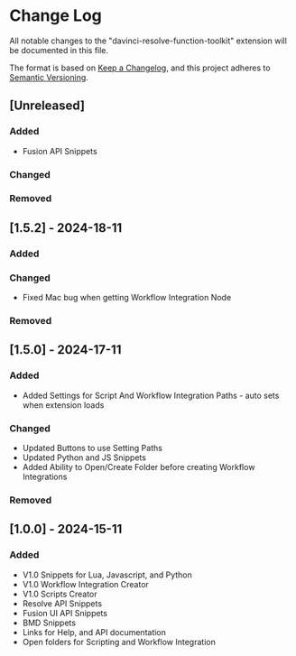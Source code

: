 # Change Log

All notable changes to the "davinci-resolve-function-toolkit" extension will be documented in this file.

The format is based on [Keep a Changelog](https://keepachangelog.com/en/1.1.0/),
and this project adheres to [Semantic Versioning](https://semver.org/spec/v2.0.0.html).

## [Unreleased]

### Added

- Fusion API Snippets

### Changed

### Removed

## [1.5.2] - 2024-18-11

### Added

### Changed

- Fixed Mac bug when getting Workflow Integration Node

### Removed

## [1.5.0] - 2024-17-11

### Added

- Added Settings for Script And Workflow Integration Paths - auto sets when extension loads

### Changed

- Updated Buttons to use Setting Paths
- Updated Python and JS Snippets
- Added Ability to Open/Create Folder before creating Workflow Integrations

### Removed

## [1.0.0] - 2024-15-11

### Added

- V1.0 Snippets for Lua, Javascript, and Python
- V1.0 Workflow Integration Creator
- V1.0 Scripts Creator
- Resolve API Snippets
- Fusion UI API Snippets
- BMD Snippets
- Links for Help, and API documentation
- Open folders for Scripting and Workflow Integration
